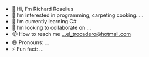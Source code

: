 - 👋 Hi, I’m Richard Roselius
- 👀 I’m interested in programming, carpeting cooking.....
- 🌱 I’m currently learning C#
- 💞️ I’m looking to collaborate on ...
- 📫 How to reach me ...el_trocadero@hotmail.com
- 😄 Pronouns: ...
- ⚡ Fun fact: ...

<!---
ElTrocadero70/ElTrocadero70 is a ✨ special ✨ repository because its `README.md` (this file) appears on your GitHub profile.
You can click the Preview link to take a look at your changes.
--->
